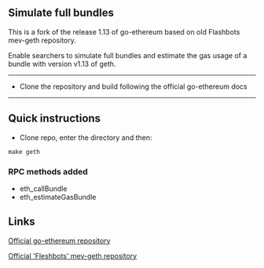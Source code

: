 ## Simulate full bundles
This is a fork of the release 1.13 of go-ethereum based on old Flashbots mev-geth repository.

Enable searchers to simulate full bundles and estimate the gas usage of a bundle with version v1.13 of geth.

---


- Clone the repository and build following the official go-ethereum docs
---

## Quick instructions
- Clone repo, enter the directory and then:
```shell
make geth
```

### RPC methods added

- eth_callBundle
- eth_estimateGasBundle

## Links
[Official go-ethereum repository](https://github.com/ethereum/go-ethereum/)

[Official 'Fleshbots' mev-geth repository](https://github.com/flashbots/mev-geth)